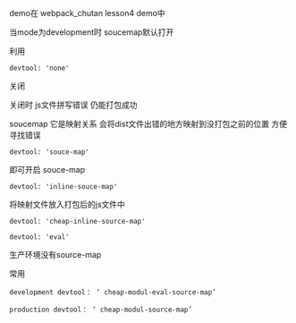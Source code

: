 demo在 webpack_chutan  lesson4 demo中



当mode为development时  soucemap默认打开



利用 

```
devtool: 'none'
```

关闭



关闭时 js文件拼写错误  仍能打包成功



soucemap 它是映射关系  会将dist文件出错的地方映射到没打包之前的位置  方便寻找错误

```
devtool: 'souce-map'
```

即可开启 souce-map

```
devtool: 'inline-souce-map'
```

将映射文件放入打包后的js文件中

```
devtool: 'cheap-inline-source-map'
```

```
devtool: 'eval'
```

生产环境没有source-map





常用



```
development devtool： ‘ cheap-modul-eval-source-map’
```

```
production devtool： ‘ cheap-modul-source-map’
```

